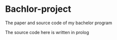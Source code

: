 # Bachlor-project
The paper and source code of my bachelor program

The source code here is written in prolog 

